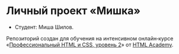 # Личный проект «Мишка»

* Студент: Миша Шилов.


Репозиторий создан для обучения на интенсивном онлайн‑курсе «[Профессиональный HTML и CSS, уровень 2](https://htmlacademy.ru/intensive/htmlcss)» от [HTML Academy](https://htmlacademy.ru).
